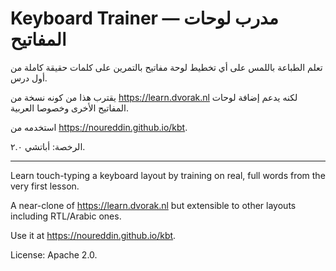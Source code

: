 # Keyboard Trainer — مدرب لوحات المفاتيح

تعلم الطباعة باللمس على أي تخطيط لوحة مفاتيح بالتمرين على كلمات حقيقة كاملة من أول درس.

يقترب هذا من كونه نسخة من <https://learn.dvorak.nl> لكنه يدعم إضافة لوحات المفاتيح الأخرى وخصوصا العربية.

استخدمه من <https://noureddin.github.io/kbt>.

الرخصة: أباتشي ٢.٠.

---

Learn touch-typing a keyboard layout by training on real, full words from the very first lesson.

A near-clone of <https://learn.dvorak.nl> but extensible to other layouts including RTL/Arabic ones.

Use it at <https://noureddin.github.io/kbt>.

License: Apache 2.0.
